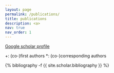 ```yaml
---
layout: page
permalink: /publications/
title: publications
description: <a>
nav: true
nav_order: 1
---
```

<!-- _pages/publications.md -->
<a href="https://scholar.google.com/citations?user=bnVC7-0AAAAJ&hl=en">Google scholar profile</a> 

+: (co-)first authors
*: (co-)corresponding authors
<div class="publications">

{% bibliography -f {{ site.scholar.bibliography }} %}

</div>

